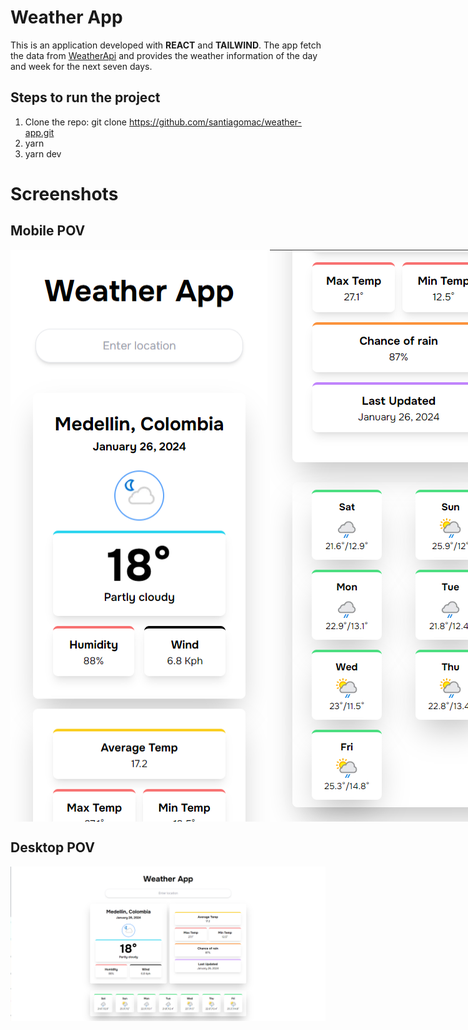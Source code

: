 # Weather App

This is an application developed with **REACT** and **TAILWIND**. The app fetch the data from [WeatherApi]((https://www.weatherapi.com/)) and provides the weather information of the day and week for the next seven days.

## Steps to run the project

1. Clone the repo: git clone https://github.com/santiagomac/weather-app.git
2. yarn
3. yarn dev

# Screenshots

## Mobile POV

<div style="display: flex; gap: 4px;">
    <img src="./public/image-1.png" alt="mobile screenshot 1"/>
    <img src="./public/image-2.png" alt="mobile screenshot 2"/>
</div>

## Desktop POV

![Alt text](./public/image-3.png)